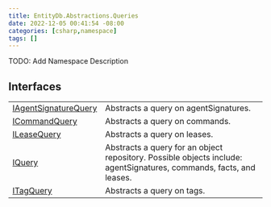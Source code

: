 ```yaml
---
title: EntityDb.Abstractions.Queries
date: 2022-12-05 00:41:54 -08:00
categories: [csharp,namespace]
tags: []
---
```



TODO: Add Namespace Description

## Interfaces
<table><tr><td><a href='/posts/csharp.member.entitydb.abstractions.queries.iagentsignaturequery/'>IAgentSignatureQuery</a></td><td>
Abstracts a query on agentSignatures.
</td></tr><tr><td><a href='/posts/csharp.member.entitydb.abstractions.queries.icommandquery/'>ICommandQuery</a></td><td>
Abstracts a query on commands.
</td></tr><tr><td><a href='/posts/csharp.member.entitydb.abstractions.queries.ileasequery/'>ILeaseQuery</a></td><td>
Abstracts a query on leases.
</td></tr><tr><td><a href='/posts/csharp.member.entitydb.abstractions.queries.iquery/'>IQuery</a></td><td>
Abstracts a query for an object repository. Possible objects include: agentSignatures, commands, facts, and leases.
</td></tr><tr><td><a href='/posts/csharp.member.entitydb.abstractions.queries.itagquery/'>ITagQuery</a></td><td>
Abstracts a query on tags.
</td></tr></table>
